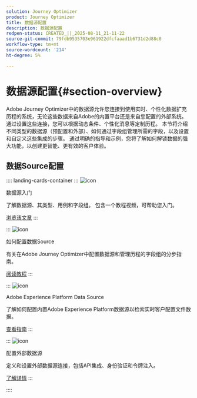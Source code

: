 ```yaml
---
solution: Journey Optimizer
product: Journey Optimizer
title: 数据源配置
description: 数据源配置
redpen-status: CREATED_||_2025-08-11_21-11-22
source-git-commit: 79fdb9535703e961922dfcfaaad1b6731d2d88c0
workflow-type: tm+mt
source-wordcount: '214'
ht-degree: 5%

---
```



# 数据源配置{#section-overview}

Adobe Journey Optimizer中的数据源允许您连接到使用实时、个性化数据扩充历程的系统，无论这些数据来自Adobe的内置平台还是来自您配置的外部系统。 通过设置这些连接，您可以根据动态条件、个性化消息等定制历程。 本节将介绍不同类型的数据源（预配置和外部）、如何通过字段组管理所需的字段，以及设置和自定义这些集成的步骤。 通过明确的指导和示例，您将了解如何解锁数据的强大功能，以创建更智能、更有效的客户体验。

## 数据Source配置

:::: landing-cards-container
:::
![icon](https://cdn.experienceleague.adobe.com/icons/circle-play.svg)

数据源入门

了解数据源、其类型、用例和字段组。 包含一个教程视频，可帮助您入门。

[浏览该文章](../using/datasource/about-data-sources.md)
:::

:::
![icon](https://cdn.experienceleague.adobe.com/icons/gear.svg)

如何配置数据Source

有关在Adobe Journey Optimizer中配置数据源和管理历程的字段组的分步指南。

[阅读教程](../using/datasource/configure-data-sources.md)
:::

:::
![icon](https://cdn.experienceleague.adobe.com/icons/puzzle-piece.svg)

Adobe Experience Platform Data Source

了解如何配置内置Adobe Experience Platform数据源以检索实时客户配置文件数据。

[查看指南](../using/datasource/adobe-experience-platform-data-source.md)
:::

:::
![icon](https://cdn.experienceleague.adobe.com/icons/code-branch.svg)

配置外部数据源

定义和设置外部数据源连接，包括API集成、身份验证和令牌注入。

[了解详情](../using/datasource/external-data-sources.md)
:::

::::
